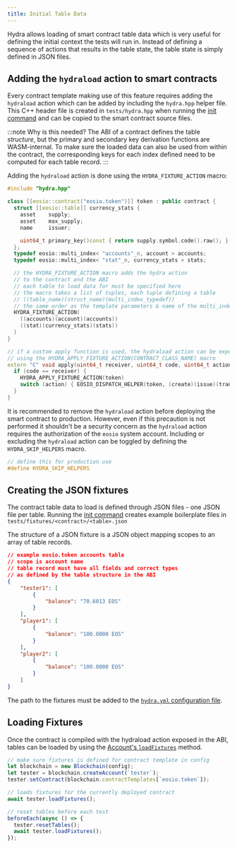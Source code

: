 ```yaml
---
title: Initial Table Data
---
```


Hydra allows loading of smart contract table data which is very useful for defining the initial context the tests will run in.
Instead of defining a sequence of actions that results in the table state, the table state is simply defined in JSON files.

## Adding the `hydraload` action to smart contracts

Every contract template making use of this feature requires adding the `hydraload` action which can be added by including the `hydra.hpp` helper file.
This C++ header file is created in `tests/hydra.hpp` when running the [init command](../cli/cli.md#init) and can be copied to the smart contract source files.

:::note Why is this needed?
The ABI of a contract defines the table _structure_, but the primary and secondary key derivation functions are WASM-internal. To make sure the loaded data can also be used from within the contract, the corresponding keys for each index defined need to be computed for each table record.
:::

Adding the `hydraload` action is done using the `HYDRA_FIXTURE_ACTION` macro:

```cpp
#include "hydra.hpp"

class [[eosio::contract("eosio.token")]] token : public contract {
  struct [[eosio::table]] currency_stats {
    asset    supply;
    asset    max_supply;
    name     issuer;

    uint64_t primary_key()const { return supply.symbol.code().raw(); }
  };
  typedef eosio::multi_index< "accounts"_n, account > accounts;
  typedef eosio::multi_index< "stat"_n, currency_stats > stats;

  // the HYDRA_FIXTURE_ACTION macro adds the hydra action
  // to the contract and the ABI
  // each table to load data for must be specified here
  // the macro takes a list of tuples, each tuple defining a table
  // ((table_name)(struct_name)(multi_index_typedef))
  // the same order as the template parameters & name of the multi_index typedef
  HYDRA_FIXTURE_ACTION(
    ((accounts)(account)(accounts))
    ((stat)(currency_stats)(stats))
  )
}

// if a custom apply function is used, the hydraload action can be exposed
// using the HYDRA_APPLY_FIXTURE_ACTION(CONTRACT_CLASS_NAME) macro
extern "C" void apply(uint64_t receiver, uint64_t code, uint64_t action) {
  if (code == receiver) {
    HYDRA_APPLY_FIXTURE_ACTION(token)
    switch (action) { EOSIO_DISPATCH_HELPER(token, (create)(issue)(transfer)) }
  }
}
```

It is recommended to remove the `hydraload` action before deploying the smart contract to production.
However, even if this precaution is not performed it shouldn't be a security concern as the `hydraload` action requires the authorization of the `eosio` system account.
Including or excluding the `hydraload` action can be toggled by defining the `HYDRA_SKIP_HELPERS` macro.

```cpp
// define this for production use
#define HYDRA_SKIP_HELPERS
```

## Creating the JSON fixtures

The contract table data to load is defined through JSON files - one JSON file per table. Running the [init command](../cli/cli.md#init) creates example boilerplate files in `tests/fixtures/<contract>/<table>.json`

The structure of a JSON fixture is a JSON object mapping scopes to an array of table records.

```json
// example eosio.token accounts table
// scope is account name
// table record must have all fields and correct types
// as defined by the table structure in the ABI
{
    "tester1": [
        {
            "balance": "70.6013 EOS"
        }
    ],
    "player1": [
        {
            "balance": "100.0000 EOS"
        }
    ],
    "player2": [
        {
            "balance": "100.0000 EOS"
        }
    ]
}
```

The path to the fixtures must be added to the [`hydra.yml` configuration file](../cli/config.md).

## Loading Fixtures

Once the contract is compiled with the hydraload action exposed in the ABI, tables can be loaded by using the [Account's `loadFixtures`](../api/account.md) method.

```js
// make sure fixtures is defined for contract template in config
let blockchain = new Blockchain(config);
let tester = blockchain.createAccount(`tester`);
tester.setContract(blockchain.contractTemplates[`eosio.token`]);

// loads fixtures for the currently deployed contract
await tester.loadFixtures();

// reset tables before each test
beforeEach(async () => {
  tester.resetTables();
  await tester.loadFixtures();
});
```
